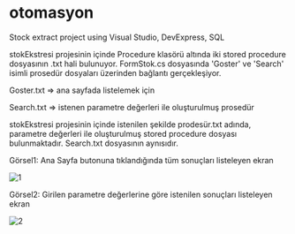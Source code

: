 # otomasyon
 Stock extract project using Visual Studio, DevExpress, SQL 

stokEkstresi projesinin içinde Procedure klasörü altında iki stored procedure dosyasının .txt hali bulunuyor. 
FormStok.cs dosyasında 'Goster' ve 'Search' isimli prosedür dosyaları üzerinden bağlantı gerçekleşiyor.

Goster.txt => ana sayfada listelemek için 

Search.txt => istenen parametre değerleri ile oluşturulmuş prosedür

stokEkstresi projesinin içinde istenilen şekilde prodesür.txt adında, parametre değerleri ile oluşturulmuş stored procedure dosyası bulunmaktadır. Search.txt dosyasının aynısıdır.


Görsel1: Ana Sayfa butonuna tıklandığında tüm sonuçları listeleyen ekran 

![1](https://user-images.githubusercontent.com/63635709/211214439-a3e2a676-4c58-4488-bf84-bb9f56b2542d.PNG)

Görsel2: Girilen parametre değerlerine göre istenilen sonuçları listeleyen ekran

![2](https://user-images.githubusercontent.com/63635709/211214447-448ba27b-3b31-4117-bad7-03d0450fc4b7.PNG)
